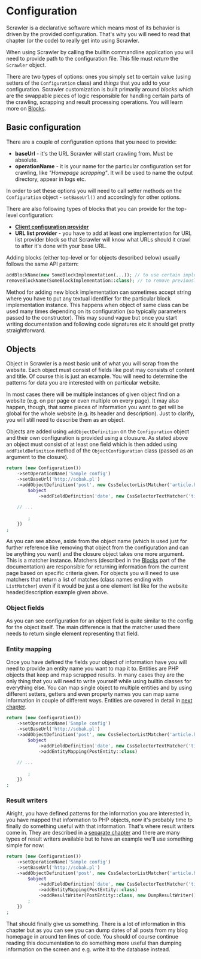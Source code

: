 # Configuration
Scrawler is a declarative software which means most of its behavior is driven by
the provided configuration. That's why you will need to read that chapter (or the
code) to really get into using Scrawler.

When using Scrawler by calling the builtin commandline application you will need
to provide path to the configuration file. This file must _return_ the `Scrawler`
object.

There are two types of options: ones you simply set to certain value (using setters
of the `Configuration` class) and _things_ that you add to your configuration.
Scrawler customization is built primarily around _blocks_ which are the swappable
pieces of logic responsible for handling certain parts of the crawling, scrapping
and result processing operations. You will learn more on [Blocks](blocks.md).

## Basic configuration
There are a couple of configuration options that you need to provide:

- **baseUrl** - it's the URL Scrawler will start crawling from. Must be absolute.
- **operationName** - it is your name for the particular configuration set for
  crawling, like _"Homepage scrapping"_. It will be used to name the output
  directory, appear in logs etc.

In order to set these options you will need to call setter methods on the
`Configuration` object - `setBaseUrl()` and accordingly for other options.

There are also following types of blocks that you can provide for the top-level
configuration:
- **[Client configuration provider](blocks/clientconfigurationprovider.md)**
- **URL list provider** - you have to add at least one implementation for URL
  list provider block so that Scrawler will know what URLs should it crawl to
  after it's done with your base URL.

Adding blocks (either top-level or for objects described below) usually follows
the same API pattern:

```php
addBlockName(new SomeBlockImplementation(...)); // to use certain implementation for Block
removeBlockName(SomeBlockImplementation::class); // to remove previously added block implementation 
```

Method for adding new block implementation can sometimes accept string where you
have to put any textual identifier for the particular block implementation
instance. This happens when object of same class can be used many times depending
on its configuration (so typically parameters passed to the constructor).
This may sound vague but once you start writing documentation and following code
signatures etc it should get pretty straightforward.

## Objects
Object in Scrawler is a most basic unit of what you will scrap from the website.
Each object must consist of fields like post may consists of content and title.
Of course this is just an example. You will need to determine the patterns for
data you are interested with on particular website.

In most cases there will be multiple instances of given object find on a website
(e.g. on per page or even multiple on every page). It may also happen, though,
that some pieces of information you want to get will be global for the whole website
(e.g. its header and description). Just to clarify, you will still need to describe
them as an object.

Objects are added using `addObjectDefinition` on the `Configuration` object and
their own configuration is provided using a clousure. As stated above an object
must consist of at least one field which is then added using `addFieldDefinition`
method of the `ObjectConfiguration` class (passed as an argument to the closure).

```php
return (new Configuration())
    ->setOperationName('Sample config')
    ->setBaseUrl('http://sobak.pl')
    ->addObjectDefinition('post', new CssSelectorListMatcher('article.hentry'), function (ObjectConfiguration $object) {
        $object
            ->addFieldDefinition('date', new CssSelectorTextMatcher('time.entry-date'))
    
    // ...
    
        ;
    })
;
```

As you can see above, aside from the object name (which is used just for further
reference like removing that object from the configuration and can be anything
you want) and the closure object takes one more argument. This is a matcher
instance. Matchers (described in the [Blocks](blocks.md) part of the documentation)
are responsible for returning information from the current page based on specific
criteria given. For objects you will need to use matchers that return a list of
matches (class names ending with `ListMatcher`) even if it would be just a one
element list like for the website header/description example given above.

### Object fields
As you can see configuration for an object field is quite similar to the config
for the object itself. The main difference is that the matcher used there needs
to return single element representing that field.

### Entity mapping
Once you have defined the fields your object of information have you will need
to provide an entity name you want to map it to. Entities are PHP objects that
keep and map scrapped results. In many cases they are the only thing that you
will need to write yourself while using builtin classes for everything else.
You can map single object to multiple entities and by using different setters,
getters and even property names you can map same information in couple of
different ways. Entities are covered in detail in [next chapter](entities.md).

```php
return (new Configuration())
    ->setOperationName('Sample config')
    ->setBaseUrl('http://sobak.pl')
    ->addObjectDefinition('post', new CssSelectorListMatcher('article.hentry'), function (ObjectConfiguration $object) {
        $object
            ->addFieldDefinition('date', new CssSelectorTextMatcher('time.entry-date'))
            ->addEntityMapping(PostEntity::class)
    
    // ...
    
        ;
    })
;
```

### Result writers
Alright, you have defined patterns for the information you are interested in, you
have mapped that information to PHP objects, now it's probably time to finally do
something useful with that information. That's where result writers come in. They
are described in a [separate chapter](blocks/resultwriter.md) and there are many
types of result writers available but to have an example we'll use something simple
for now:

```php
return (new Configuration())
    ->setOperationName('Sample config')
    ->setBaseUrl('http://sobak.pl')
    ->addObjectDefinition('post', new CssSelectorListMatcher('article.hentry'), function (ObjectConfiguration $object) {
        $object
            ->addFieldDefinition('date', new CssSelectorTextMatcher('time.entry-date'))
            ->addEntityMapping(PostEntity::class)
            ->addResultWriter(PostEntity::class, new DumpResultWriter())    
        ;
    })
;
```

That should finally give us something. There is a lot of information in this
chapter but as you can see you can dump dates of all posts from my blog homepage
in around ten lines of code. You should of course continue reading this documentation
to do something more useful than dumping information on the screen and e.g. write
it to the database instead.
